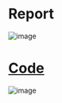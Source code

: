 # Report
![image](https://user-images.githubusercontent.com/103607344/226151072-d2df8138-483f-4031-81c2-3495f2df8402.png)

# [Code](https://github.com/ZihanWan97/Data-Analysis-Projects/blob/main/%E6%9F%90%E7%94%B5%E5%95%86%E5%B9%B3%E5%8F%B0%E9%92%88%E5%AF%B9%E4%BC%98%E5%8C%96%E8%90%BD%E5%9C%B0%E9%A1%B5%E8%AE%BE%E8%AE%A1%E7%9A%84AB%E6%B5%8B%E8%AF%95/%E6%9F%90%E7%94%B5%E5%95%86%E5%B9%B3%E5%8F%B0%E9%92%88%E5%AF%B9%E4%BC%98%E5%8C%96%E8%90%BD%E5%9C%B0%E9%A1%B5%E8%AE%BE%E8%AE%A1%E7%9A%84AB%E6%B5%8B%E8%AF%95.ipynb)
![image](https://user-images.githubusercontent.com/103607344/226150982-a48c160f-31a5-41d8-8fc4-32f3be590845.png)

